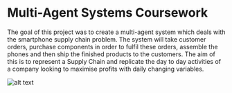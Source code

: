 # Multi-Agent Systems Coursework

The goal of this project was to create a multi-agent system which deals with the smartphone supply chain problem. The system will take customer orders, 
purchase components in order to fulfil these orders, assemble the phones and then ship the finished products to the customers. The aim of this is to represent
a Supply Chain and replicate the day to day activities of a company looking to maximise profits with daily changing variables. 

![alt text](https://github.com/VitaminD91/Multi-Agent-Systems/blob/master/report/full%20images/OntologyDiagram.jpg?raw=true)
